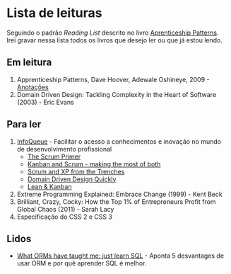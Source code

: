 Lista de leituras
===

Seguindo o padrão *Reading List* descrito no livro [Aprenticeship Patterns](#hoover). Irei gravar nessa lista
todos os livros que desejo ler ou que já estou lendo.

Em leitura
---

1.  <a name=hoover></a>Apprenticeship Patterns, Dave Hoover, Adewale Oshineye, 2009 - [Anotações][hoover]
1.  Domain Driven Design: Tackling Complexity in the Heart of Software (2003) - Eric Evans

Para ler
---

1.  [InfoQueue][infoq1] - Facilitar o acesso a conhecimentos e inovação no mundo de desenvolvimento profissional
    *   [The Scrum Primer][infoq2]
    *   [Kanban and Scrum - making the most of both][infoq3]
    *   [Scrum and XP from the Trenches][infoq4]
    *   [Domain Driven Design Quickly][infoq5]
    *   [Lean & Kanban][infoq6]
1.  Extreme Programming Explained: Embrace Change (1999) - Kent Beck
1.  Brilliant, Crazy, Cocky: How the Top 1% of Entrepreneurs Profit from Global Chaos (2011) - Sarah Lacy
1.  Especificação do CSS 2 e CSS 3

Lidos
---

*   [What ORMs have taught me: just learn SQL][wozniak1] - Aponta 5 desvantages de usar ORM e por quê
    aprender SQL é melhor.

[infoq1]: http://www.infoq.com/
[infoq2]: http://www.infoq.com/minibooks/Scrum_Primer
[infoq3]: http://www.infoq.com/minibooks/kanban-scrum-minibook
[infoq4]: http://www.infoq.com/minibooks/scrum-xp-from-the-trenches
[infoq5]: http://www.infoq.com/minibooks/domain-driven-design-quickly
[infoq6]: http://www.infoq.com/minibooks/emag-lean-kanban

[wozniak1]: http://wozniak.ca/what-orms-have-taught-me-just-learn-sql

[hoover]: /leituras/hoover.md
